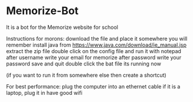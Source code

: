 # Memorize-Bot
It is a bot for the Memorize website for school

Instructions for morons:
download the file and place it somewhere you will remember
install java from https://www.java.com/download/ie_manual.jsp
extract the zip file
double click on the config file and run it with notepad
after username write your email for memorize
after password write your password
save and quit
double click the bat file
its running now

(if you want to run it from somewhere else then create a shortcut)

For best performance:
plug the computer into an ethernet cable
if it is a laptop, plug it in
have good wifi